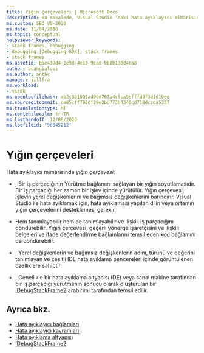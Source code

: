 ```yaml
---
title: Yığın çerçeveleri | Microsoft Docs
description: Bu makalede, Visual Studio 'daki hata ayıklayıcı mimarisinde bir yığın çerçevesinin tanımı ve rolü açıklanır.
ms.custom: SEO-VS-2020
ms.date: 11/04/2016
ms.topic: conceptual
helpviewer_keywords:
- stack frames, debugging
- debugging [Debugging SDK], stack frames
- stack frames
ms.assetid: b5e439d4-1e9d-4e13-9cad-bb8b136d4ca8
author: acangialosi
ms.author: anthc
manager: jillfra
ms.workload:
- vssdk
ms.openlocfilehash: ab2c891002ad90d767a4c5ca9efffd3f3d1d10ee
ms.sourcegitcommit: ce85cff795df29e2bd773b4346cd718dccda5337
ms.translationtype: MT
ms.contentlocale: tr-TR
ms.lasthandoff: 12/08/2020
ms.locfileid: "96845212"
---
```

# <a name="stack-frames"></a>Yığın çerçeveleri
Hata ayıklayıcı mimarisinde *yığın çerçevesi*:

- , Bir iş parçacığının Yürütme bağlamını sağlayan bir yığın soyutlamasıdır. Bir iş parçacığı her zaman bir işlev içinde yürütülür. Yığın çerçevesi, işlevin yerel değişkenlerini ve bağımsız değişkenlerini barındırır. Visual Studio ile hata ayıklamak için, hata ayıklaması yapılan dilin veya ortamın yığın çerçevelerini desteklemesi gerekir.

- Hem tanımlayabilir hem de tanımlayabilir ve ilişkili iş parçacığını döndürebilir. Yığın çerçevesi, geçerli yönerge işaretçisini ve ilişkili belgeleri ve ifade değerlendirme bağlamlarını temsil eden kod bağlamını de döndürebilir.

- , Yerel değişkenlerin ve bağımsız değişkenlerin adını, türünü ve değerini tanımlayan ve çeşitli IDE hata ayıklama pencereleri içinde görüntülenen özelliklere sahiptir.

- , Genellikle bir hata ayıklama altyapısı (DE) veya sanal makine tarafından bir iş parçacığı yürütmenin sonucu olarak oluşturulan bir [IDebugStackFrame2](../../extensibility/debugger/reference/idebugstackframe2.md) arabirimi tarafından temsil edilir.

## <a name="see-also"></a>Ayrıca bkz.
- [Hata ayıklayıcı bağlamları](../../extensibility/debugger/debugger-contexts.md)
- [Hata ayıklayıcı kavramları](../../extensibility/debugger/debugger-concepts.md)
- [Hata ayıklama altyapısı](../../extensibility/debugger/debug-engine.md)
- [IDebugStackFrame2](../../extensibility/debugger/reference/idebugstackframe2.md)
